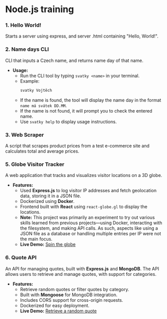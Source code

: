 # Node.js training

### 1. Hello World!
Starts a server using express, and server .html containing "Hello, World!".

### 2. Name days CLI
CLI that inputs a Czech name, and returns name day of that name.
- **Usage:**
    - Run the CLI tool by typing `svatky <name>` in your terminal.
    - Example:
        ```bash
        svatky Vojtěch
        ```
    - If the name is found, the tool will display the name day in the format `name má svátek DD.MM`.
    - If the name is not found, it will prompt you to check the entered name.
    - Use `svatky help` to display usage instructions.

### 3. Web Scraper
A script that scrapes product prices from a test e-commerce site and calculates total and average prices.

### 5. Globe Visitor Tracker
A web application that tracks and visualizes visitor locations on a 3D globe.

- **Features:**
  - Used **Express.js** to log visitor IP addresses and fetch geolocation data, storing it in a JSON file.
  - Dockerized using **Docker**.
  - Frontend built with **React** using `react-globe.gl` to display the locations.
  - **Note:** This project was primarily an experiment to try out various skills learned from previous            projects—using Docker, interacting with the filesystem, and making API calls. As such, aspects like using a JSON file as a database or handling multiple entries per IP were not the main focus.
  - **Live Demo:** [Spin the globe](https://nodejs-training-production-6599.up.railway.app/)

### 6. Quote API
An API for managing quotes, built with **Express.js** and **MongoDB**. The API allows users to retrieve and manage quotes, with support for categories.

- **Features:**
  - Retrieve random quotes or filter quotes by category.
  - Built with **Mongoose** for MongoDB integration.
  - Includes CORS support for cross-origin requests.
  - Dockerized for easy deployment.
  - **Live Demo:** [Retrieve a random quote](https://quotes-api-production-1489.up.railway.app/api/quotes/random/)